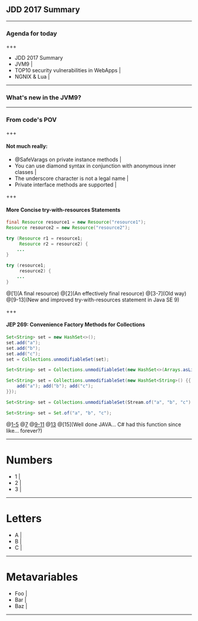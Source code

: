 ## JDD 2017 Summary

---

### Agenda for today

+++

- JDD 2017 Summary                          
- JVM9                                      |
- TOP10 security vulnerabilities in WebApps |
- NGNIX & Lua                               |

---

### What's new in the JVM9?

---

### From code's POV

+++

#### Not much really:
- @SafeVarags on private instance methods |
- You can use diamond syntax in conjunction with anonymous inner classes |
- The underscore character is not a legal name |
- Private interface methods are supported |

+++ 

#### More Concise try-with-resources Statements

```java
final Resource resource1 = new Resource("resource1");
Resource resource2 = new Resource("resource2");

try (Resource r1 = resource1;
     Resource r2 = resource2) {
    ...
}

try (resource1;
     resource2) {
    ...
}
```

@[1](A final resource)
@[2](An effectively final resource)
@[3-7](Old way)
@[9-13](New and improved try-with-resources statement in Java SE 9)

+++

#### JEP 269: Convenience Factory Methods for Collections
     
```java
Set<String> set = new HashSet<>();
set.add("a");
set.add("b");
set.add("c");
set = Collections.unmodifiableSet(set);

Set<String> set = Collections.unmodifiableSet(new HashSet<>(Arrays.asList("a", "b", "c")));

Set<String> set = Collections.unmodifiableSet(new HashSet<String>() {{
    add("a"); add("b"); add("c");
}});

Set<String> set = Collections.unmodifiableSet(Stream.of("a", "b", "c").collect(toSet()));

Set<String> set = Set.of("a", "b", "c");
```

@[1-5](#facePalm)
@[7](#facePalm2)
@[9-11](#screamingDoubleFacePalm)
@[13](#stillFacePalm)
@[15](Well done JAVA... C# had this function since like... forever?)

---

# Numbers

- 1 |
- 2 |
- 3 |

---

# Letters

- A |
- B |
- C |

---

# Metavariables

- Foo |
- Bar |
- Baz |

---